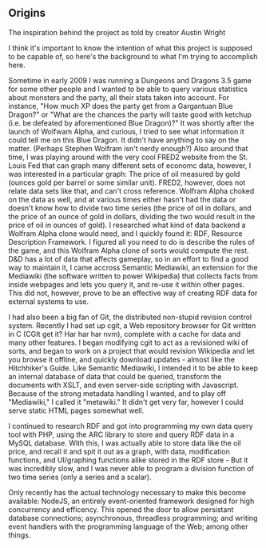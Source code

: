## Origins

<aside><p>The inspiration behind the project as told by creator Austin Wright</p></aside>

I think it's important to know the intention of what this project is supposed to be capable of, so here's the background to what I'm trying to accomplish here.

Sometime in early 2009 I was running a Dungeons and Dragons 3.5 game for some other people and I wanted to be able to query various statistics about monsters and the party, all their stats taken into account. For instance, "How much XP does the party get from a Gargantuan Blue Dragon?" or "What are the chances the party will taste good with ketchup (i.e. be defeated by aforementioned Blue Dragon)?" It was shortly after the launch of Wolfwam Alpha, and curious, I tried to see what information it could tell me on this Blue Dragon. It didn't have anything to say on the matter. (Perhaps Stephen Wolfram isn't nerdy enough?) Also around that time, I was playing around with the very cool FRED2 website from the St. Louis Fed that can graph many different sets of economc data, however, I was interested in a particular graph: The price of oil measured by gold (ounces gold per barrel or some similar unit). FRED2, however, does not relate data sets like that, and can't cross reference. Wolfram Alpha choked on the data as well, and at various times either hasn't had the data or doesn't know how to divide two time series (the price of oil in dollars, and the price of an ounce of gold in dollars, dividing the two would result in the price of oil in ounces of gold). I researched what kind of data backend a Wolfram Alpha clone would need, and I quickly found it: RDF, Resource Description Framework. I figured all you need to do is describe the rules of the game, and this Wolfram Alpha clone of sorts would compute the rest. D&D has a lot of data that affects gameplay, so in an effort to find a good way to maintain it, I came accross Semantic Mediawiki, an extension for the Mediawiki (the software written to power Wikipedia) that collects facts from inside webpages and lets you query it, and re-use it within other pages. This did not, however, prove to be an effective way of creating RDF data for external systems to use.

I had also been a big fan of Git, the distributed non-stupid revision control system. Recently I had set up cgit, a Web repository browser for Git written in C (CGIt get it? Har har har nvm), complete with a cache for data and many other features. I began modifying cgit to act as a revisioned wiki of sorts, and began to work on a project that would revision Wikipedia and let you browse it offline, and quickly download updates - almost like the Hitchhiker's Guide. Like Semantic Mediawiki, I intended it to be able to keep an internal database of data that could be queried, transform the documents with XSLT, and even server-side scripting with Javascript. Because of the strong metadata handling I wanted, and to play off "Mediawiki," I called it "metawiki." It didn't get very far, however I could serve static HTML pages somewhat well.

I continued to research RDF and got into programming my own data query tool with PHP, using the ARC library to store and query RDF data in a MySQL database. With this, I was actually able to store data like the oil price, and recall it and spit it out as a graph, with data, modification functions, and UI/graphing functions alike stored in the RDF store - But it was incredibly slow, and I was never able to program a division function of two time series (only a series and a scalar).

Only recently has the actual technology necessary to make this become available: NodeJS, an entirely event-oriented framework designed for high concurrency and efficency. This opened the door to allow persistant database connections; asynchronous, threadless programming; and writing event handlers with the programming language of the Web; among other things.
